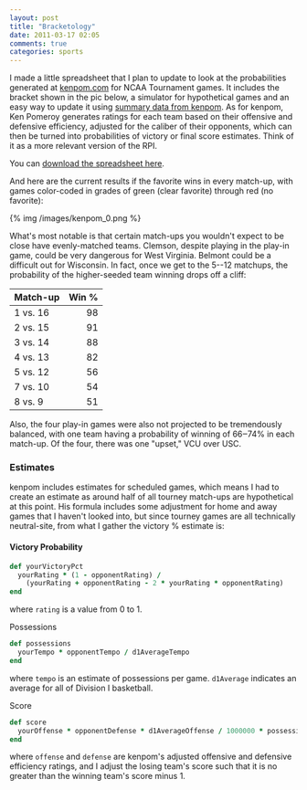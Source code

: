 ```yaml
---
layout: post
title: "Bracketology"
date: 2011-03-17 02:05
comments: true
categories: sports
---
```


I made a little spreadsheet that I plan to update to look at the probabilities
generated at [kenpom.com][kenpom] for NCAA Tournament games. It includes the
bracket shown in the pic below, a simulator for hypothetical games and an easy
way to update it using [summary data from kenpom][summary]. As for kenpom, Ken
Pomeroy generates ratings for each team based on their offensive and defensive
efficiency, adjusted for the caliber of their opponents, which can then be
turned into probabilities of victory or final score estimates. Think of it as a
more relevant version of the RPI.

You can [download the spreadsheet here][download].

And here are the current results if the favorite wins in every match-up, with
games color-coded in grades of green (clear favorite) through red (no favorite):

{% img /images/kenpom_0.png %}

What's most notable is that certain match-ups you wouldn't expect to be close
have evenly-matched teams. Clemson, despite playing in the play-in game, could
be very dangerous for West Virginia. Belmont could be a difficult out for
Wisconsin. In fact, once we get to the 5--12 matchups, the probability of the
higher-seeded team winning drops off a cliff:

Match-up | Win %
---------|------:
1 vs. 16 |    98
2 vs. 15 |    91
3 vs. 14 |    88
4 vs. 13 |    82
5 vs. 12 |    56
7 vs. 10 |    54
8 vs. 9  |    51

Also, the four play-in games were also not projected to be tremendously
balanced, with one team having a probability of winning of 66‒74% in each
match-up. Of the four, there was one "upset," VCU over USC.

### Estimates

kenpom includes estimates for scheduled games, which means I had to create
an estimate as around half of all tourney match-ups are hypothetical at this
point. His formula includes some adjustment for home and away games that I
haven't looked into, but since tourney games are all technically neutral-site,
from what I gather the victory % estimate is:

#### Victory Probability

``` ruby
def yourVictoryPct
  yourRating * (1 - opponentRating) /
    (yourRating + opponentRating - 2 * yourRating * opponentRating)
end
```

where `rating` is a value from 0 to 1.

Possessions

``` ruby
def possessions
  yourTempo * opponentTempo / d1AverageTempo
end
```

where `tempo` is an estimate of possessions per game. `d1Average` indicates an
average for all of Division I basketball.

Score

``` ruby
def score
  yourOffense * opponentDefense * d1AverageOffense / 1000000 * possessions
end
```

where `offense` and `defense` are kenpom's adjusted offensive and defensive
efficiency ratings, and I adjust the losing team's score such that it is no
greater than the winning team's score minus 1.

  [kenpom]:http://www.kenpom.com/
  [summary]:http://kenpom.com/summary11.csv
  [download]:/documents/Bracketology.xlsm
